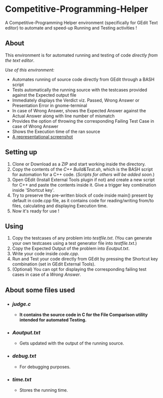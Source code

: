 # Competitive-Programming-Helper
A Competitive-Programming Helper environment (specifically for GEdit Text editor) to automate and speed-up Running and Testing activities !
## About
This environment is for automated running and testing of code _directly from the text editor_.

_Use of this environment:_
* Automates running of source code directly from GEdit through a BASH script
* Tests automatically the running source with the testcases provided against the Expected output file
* Immediately displays the Verdict viz. Passed, Wrong Answer or Presentation Error in gnome-terminal
* In case of Wrong Answer, shows the Expected Answer against the Actual Answer along with line number of mismatch 
* Provides the option of throwing the corresponding Failing Test Case in case of Wrong Answer
* Shows the Execution time of the ran source
* [A representational screenshot](https://www.dropbox.com/s/g5yqmbucb4hguvg/testing.png?dl=0)
## Setting up
1. Clone or Download as a ZIP and start working inside the directory.
2. Copy the contents of the _C++ Build&Test.sh_, which is the BASH script for automation for a C++ code. (_Scripts for others will be added soon._)
3. Open GEdit (Install External Tools plugin if not) and create a new script for C++ and paste the contents inside it. Give a trigger key combination inside 'Shortcut key'.
4. Try to preserve the pre-written block of code inside main() present by default in code.cpp file, as it contains code for reading/writing from/to files, calculating and displaying Execution time.
5. Now it's ready for use !
## Using
1. Copy the testcases of any problem into _testfile.txt_. (You can generate your own testcases using a test generator file into _testfile.txt_.)
2. Copy the Expected Output of the problem into _Eoutput.txt_.
3. Write your code inside _code.cpp_.
4. Run and Test your code directly from GEdit by pressing the Shortcut key combination (set in GEdit External Tools).
5. (Optional) You can opt for displaying the corresponding failing test cases in case of a _Wrong Answer_.
## About some files used
   * ### _judge.c_
     - **It contains the source code in C for the File Comparison utility intended for automated Testing.**
   * ### _Aoutput.txt_
     - Gets updated with the output of the running source.
   * ### _debug.txt_
     - For debugging purposes.
   * ### _time.txt_
     - Stores the running time.
